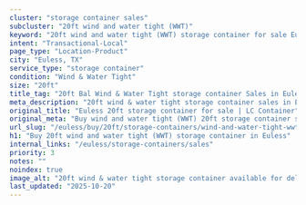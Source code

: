 ```yaml
---
cluster: "storage container sales"
subcluster: "20ft wind and water tight (WWT)"
keyword: "20ft wind and water tight (WWT) storage container for sale Euless, TX"
intent: "Transactional-Local"
page_type: "Location-Product"
city: "Euless, TX"
service_type: "storage container"
condition: "Wind & Water Tight"
size: "20ft"
title_tag: "20ft Bal Wind & Water Tight storage container Sales in Euless | LC Container"
meta_description: "20ft wind & water tight storage container sales in Euless. Fast delivery, competitive pricing. Serving storage containers area. Quote ID: Y0X. Call (214) 524-4168 for your free quote today."
original_title: "Euless 20ft storage container for sale | LC Container"
original_meta: "Buy wind and water tight (WWT) 20ft storage container sale with local delivery in Euless, TX. LC Container — local Since 2003. Request a fast quote today."
url_slug: "/euless/buy/20ft/storage-containers/wind-and-water-tight-wwt"
h1: "Buy 20ft wind and water tight (WWT) storage container in Euless"
internal_links: "/euless/storage-containers/sales"
priority: 3
notes: ""
noindex: true
image_alt: "20ft wind & water tight storage container available for delivery in Euless"
last_updated: "2025-10-20"
---
```


<!-- TODO: Add unique city/inventory copy, images, and internal links here. -->
